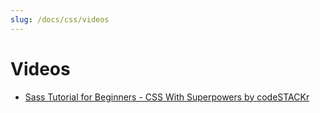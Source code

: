 ```yaml
---
slug: /docs/css/videos
---
```


# Videos

- [Sass Tutorial for Beginners - CSS With Superpowers by codeSTACKr](https://www.youtube.com/watch?v=_a5j7KoflTs)
